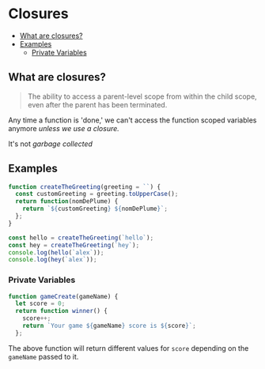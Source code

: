 # Closures <!-- omit in toc -->

- [What are closures?](#what-are-closures)
- [Examples](#examples)
  - [Private Variables](#private-variables)

## What are closures?

> The ability to access a parent-level scope from within the child scope, even after the parent has been terminated.

Any time a function is 'done,' we can't access the function scoped variables anymore _unless we use a closure._

It's not _garbage collected_

## Examples

```javascript
function createTheGreeting(greeting = ``) {
  const customGreeting = greeting.toUpperCase();
  return function(nomDePlume) {
    return `${customGreeting} ${nomDePlume}`;
  };
}

const hello = createTheGreeting(`hello`);
const hey = createTheGreeting(`hey`);
console.log(hello(`alex`));
console.log(hey(`alex`));
```

### Private Variables

```javascript
function gameCreate(gameName) {
  let score = 0;
  return function winner() {
    score++;
    return `Your game ${gameName} score is ${score}`;
  };
```

The above function will return different values for `score` depending on the `gameName` passed to it.
